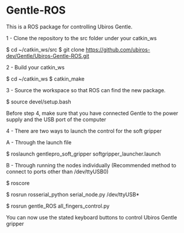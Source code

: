 # Gentle-ROS
This is a ROS package for controlling Ubiros Gentle.

1 - Clone the repository to the src folder under your catkin_ws

$ cd ~/catkin_ws/src
$ git clone https://github.com/ubiros-dev/Gentle/Ubiros-Gentle-ROS.git

2 - Build your catkin_ws

$ cd ~/catkin_ws 
$ catkin_make

3 - Source the workspace so that ROS can find the new package.

$ source devel/setup.bash 

Before step 4, make sure that you have connected Gentle to the power supply and the USB port of the computer

4 - There are two ways to launch the control for the soft gripper
  
  A - Through the launch file
  
  $ roslaunch gentlepro_soft_gripper softgripper_launcher.launch
 
  B - Through running the nodes individually 
  (Recommended method to connect to ports other than /dev/ttyUSB0)
 
  $ roscore
 
  $ rosrun rosserial_python serial_node.py /dev/ttyUSB*
  
  $ rosrun gentle_ROS all_fingers_control.py 
  
  You can now use the stated keyboard buttons to control Ubiros Gentle gripper
